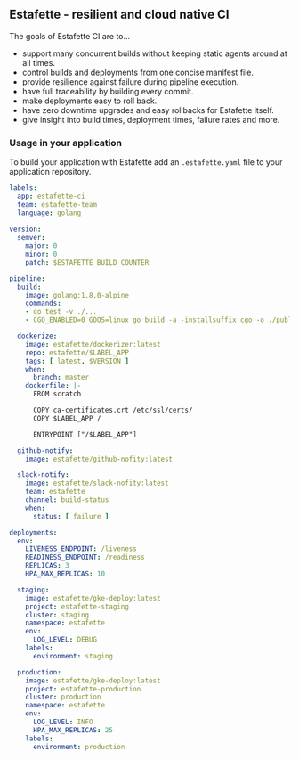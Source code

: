 ## Estafette - resilient and cloud native CI

The goals of Estafette CI are to...

- support many concurrent builds without keeping static agents around at all times.
- control builds and deployments from one concise manifest file.
- provide resilience against failure during pipeline execution.
- have full traceability by building every commit.
- make deployments easy to roll back.
- have zero downtime upgrades and easy rollbacks for Estafette itself.
- give insight into build times, deployment times, failure rates and more.

### Usage in your application

To build your application with Estafette add an `.estafette.yaml` file to your application repository.

```yaml
labels:
  app: estafette-ci
  team: estafette-team
  language: golang
  
version:
  semver:
    major: 0
    minor: 0
    patch: $ESTAFETTE_BUILD_COUNTER

pipeline:
  build:
    image: golang:1.8.0-alpine
    commands:
    - go test -v ./...
    - CGO_ENABLED=0 GOOS=linux go build -a -installsuffix cgo -o ./publish/$LABEL_APP .

  dockerize:
    image: estafette/dockerizer:latest
    repo: estafette/$LABEL_APP
    tags: [ latest, $VERSION ]
    when:
      branch: master
    dockerfile: |-
      FROM scratch

      COPY ca-certificates.crt /etc/ssl/certs/
      COPY $LABEL_APP /

      ENTRYPOINT ["/$LABEL_APP"]

  github-notify:
    image: estafette/github-nofity:latest

  slack-notify:
    image: estafette/slack-nofity:latest
    team: estafette
    channel: build-status
    when:
      status: [ failure ]

deployments:
  env:
    LIVENESS_ENDPOINT: /liveness
    READINESS_ENDPOINT: /readiness
    REPLICAS: 3
    HPA_MAX_REPLICAS: 10

  staging:
    image: estafette/gke-deploy:latest
    project: estafette-staging
    cluster: staging
    namespace: estafette
    env:
      LOG_LEVEL: DEBUG
    labels:
      environment: staging

  production:
    image: estafette/gke-deploy:latest
    project: estafette-production
    cluster: production
    namespace: estafette
    env:
      LOG_LEVEL: INFO
      HPA_MAX_REPLICAS: 25
    labels:
      environment: production
```
